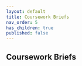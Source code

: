 ```yaml
---
layout: default
title: Coursework Briefs
nav_order: 5
has_children: true
published: false
---
```


## Coursework Briefs
